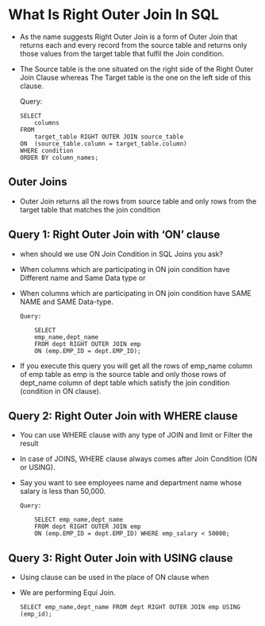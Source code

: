# What Is Right Outer Join In SQL

-	As the name suggests Right Outer Join is a form of Outer Join that returns each and every record from the source table and returns only those values from the target table that fulfil the Join condition.
-	The Source table is the one situated on the right side of the Right Outer Join Clause whereas The Target table is the one on the left side of this clause.

	Query:
	
		SELECT 
			columns 
		FROM 
			target_table RIGHT OUTER JOIN source_table 
		ON	(source_table.column = target_table.column)
		WHERE condition
		ORDER BY column_names;

## Outer Joins

-	Outer Join returns all the rows from source table and only rows from the target table that matches the join condition

	

## Query 1: Right Outer Join with ‘ON’ clause	

-	when should we use ON Join Condition in SQL Joins you ask?
-	When columns which are participating in ON join condition have Different name and Same Data type or
-	When columns which are participating in ON join condition have SAME NAME and SAME Data-type.
		
		Query:
		
			SELECT 
			emp_name,dept_name
			FROM dept RIGHT OUTER JOIN emp
			ON (emp.EMP_ID = dept.EMP_ID);
		
-	If you execute this query you will get all the rows of emp_name column of emp table as emp is the source table and only those rows of dept_name column of dept table which satisfy the join condition (condition in ON clause).

## Query 2: Right Outer Join with WHERE clause

-	You can use WHERE clause with any type of JOIN and limit or Filter the result
- 	In case of JOINS, WHERE clause always comes after Join Condition (ON or USING). 
-	Say you want to see employees name and department name whose salary is less than 50,000. 	
	
		
		Query:
		
			SELECT emp_name,dept_name 
			FROM dept RIGHT OUTER JOIN emp 
			ON (emp.EMP_ID = dept.EMP_ID) WHERE emp_salary < 50000; 
		
		
		
## 	Query 3: Right Outer Join with USING clause

-	Using clause can be used in the place of ON clause when
-	We are performing Equi Join.


		SELECT emp_name,dept_name FROM dept RIGHT OUTER JOIN emp USING (emp_id);

		
		

		
		
		
		
		
		
		
		
		
		
		
		
		